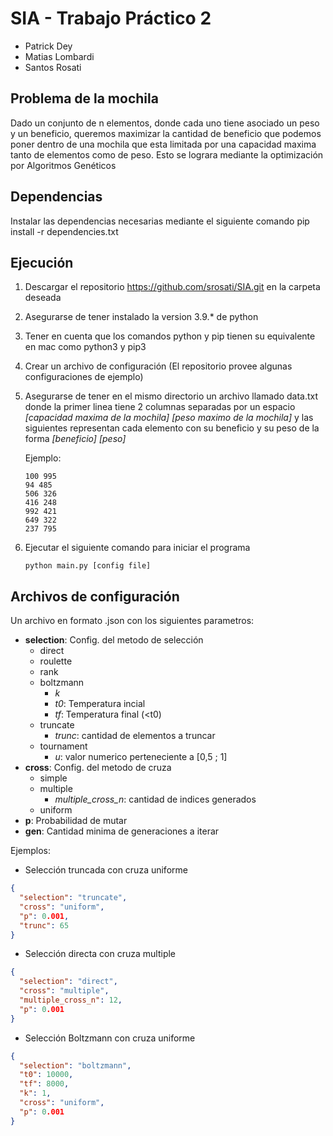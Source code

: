 # SIA - Trabajo Práctico 2

- Patrick Dey
- Matias Lombardi
- Santos Rosati

## Problema de la mochila

Dado un conjunto de n elementos, donde cada uno tiene asociado un peso y un beneficio, queremos maximizar la cantidad de beneficio que podemos poner dentro de una mochila que esta limitada por una capacidad maxima tanto de elementos como de peso. Esto se lograra mediante la optimización por Algoritmos Genéticos

## Dependencias

Instalar las dependencias necesarias mediante el siguiente comando
pip install -r dependencies.txt

## Ejecución

1.  Descargar el repositorio https://github.com/srosati/SIA.git en la carpeta deseada
2.  Asegurarse de tener instalado la version 3.9.\* de python
3.  Tener en cuenta que los comandos python y pip tienen su equivalente en mac como python3 y pip3
4.  Crear un archivo de configuración (El repositorio provee algunas configuraciones de ejemplo)
5.  Asegurarse de tener en el mismo directorio un archivo llamado data.txt donde la primer linea tiene 2 columnas separadas por un espacio _[capacidad maxima de la mochila] [peso maximo de la mochila]_ y las siguientes representan cada elemento con su beneficio y su peso de la forma _[beneficio] [peso]_

    Ejemplo:

    ```
    100 995
    94 485
    506 326
    416 248
    992 421
    649 322
    237 795
    ```

6.  Ejecutar el siguiente comando para iniciar el programa

        python main.py [config file]

## Archivos de configuración

Un archivo en formato .json con los siguientes parametros:

- **selection**: Config. del metodo de selección
  - direct
  - roulette
  - rank
  - boltzmann
    - _k_
    - _t0_: Temperatura incial
    - _tf_: Temperatura final (<t0)
  - truncate
    - _trunc_: cantidad de elementos a truncar
  - tournament
    - _u_: valor numerico perteneciente a [0,5 ; 1]
- **cross**: Config. del metodo de cruza
  - simple
  - multiple
    - _multiple_cross_n_: cantidad de indices generados
  - uniform
- **p**: Probabilidad de mutar
- **gen**: Cantidad minima de generaciones a iterar

Ejemplos:

- Selección truncada con cruza uniforme

```json
{
  "selection": "truncate",
  "cross": "uniform",
  "p": 0.001,
  "trunc": 65
}
```

- Selección directa con cruza multiple

```json
{
  "selection": "direct",
  "cross": "multiple",
  "multiple_cross_n": 12,
  "p": 0.001
}
```

- Selección Boltzmann con cruza uniforme

```json
{
  "selection": "boltzmann",
  "t0": 10000,
  "tf": 8000,
  "k": 1,
  "cross": "uniform",
  "p": 0.001
}
```

